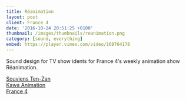 ```yaml
---
title: Réanimation
layout: post
client: France 4
date: '2016-10-24 20:51:25 +0100'
thumbnail: /images/thumbnails/reanimation.png
category: [sound, everything]
embed: https://player.vimeo.com/video/168764178
---
```


Sound design for TV show idents for France 4′s weekly animation show Réanimation.

[Souviens Ten-Zan](https://www.souvienstenzan.com)  
[Kawa Animation](https://www.kawanimation.fr/)  
[France 4](https://www.france4.fr/)
